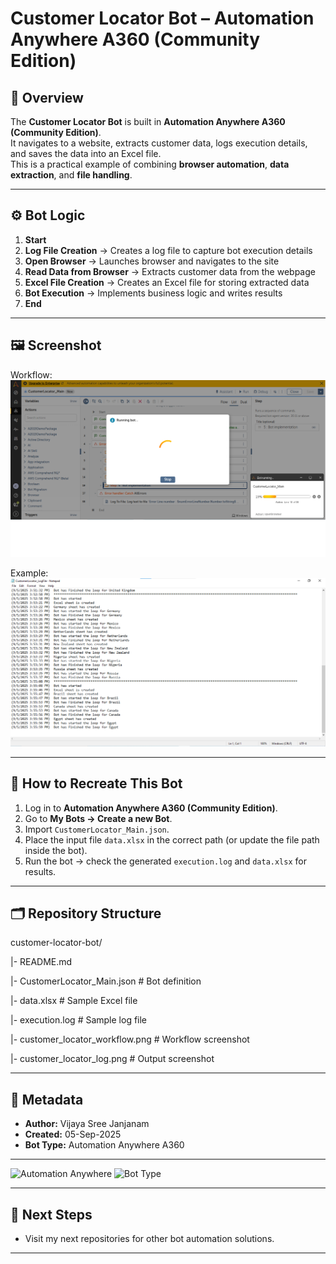 # Customer Locator Bot – Automation Anywhere A360 (Community Edition)

## 📌 Overview
The **Customer Locator Bot** is built in **Automation Anywhere A360 (Community Edition)**.  
It navigates to a website, extracts customer data, logs execution details, and saves the data into an Excel file.  
This is a practical example of combining **browser automation**, **data extraction**, and **file handling**.

---

## ⚙️ Bot Logic
1. **Start**  
2. **Log File Creation** → Creates a log file to capture bot execution details  
3. **Open Browser** → Launches browser and navigates to the site 
4. **Read Data from Browser** → Extracts customer data from the webpage  
5. **Excel File Creation** → Creates an Excel file for storing extracted data  
6. **Bot Execution** → Implements business logic and writes results  
7. **End**  

---

## 🖼️ Screenshot

Workflow:  
![Customer Locator Workflow](customer-locator-workflow.png)

Example:  
![Customer Locator Log](customer-locator-log.png)

---

## 🔄 How to Recreate This Bot
1. Log in to **Automation Anywhere A360 (Community Edition)**.  
2. Go to **My Bots → Create a new Bot**.  
3. Import `CustomerLocator_Main.json`.  
4. Place the input file `data.xlsx` in the correct path (or update the file path inside the bot).  
5. Run the bot → check the generated `execution.log` and `data.xlsx` for results.  

---

## 🗂️ Repository Structure
customer-locator-bot/

|- README.md

|- CustomerLocator_Main.json       # Bot definition

|- data.xlsx                       # Sample Excel file

|- execution.log                   # Sample log file

|- customer_locator_workflow.png   # Workflow screenshot

|- customer_locator_log.png        # Output screenshot

---

## 📖 Metadata
- **Author:** Vijaya Sree Janjanam  
- **Created:** 05-Sep-2025  
- **Bot Type:** Automation Anywhere A360  

---

![Automation Anywhere](https://img.shields.io/badge/Automation%20Anywhere-A360-orange)
![Bot Type](https://img.shields.io/badge/Customer%20Locator%20Bot-blue)

---

## 🚀 Next Steps
-  Visit my next repositories for other bot automation solutions.

--- 
